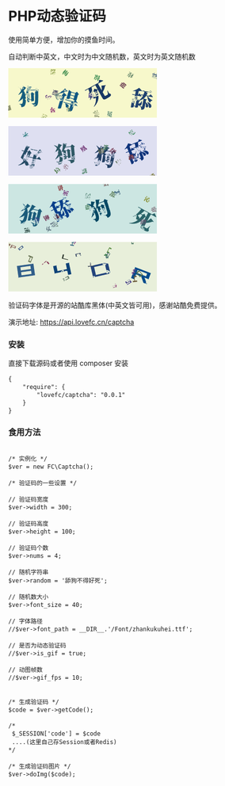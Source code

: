 # PHP动态验证码

使用简单方便，增加你的摸鱼时间。

自动判断中英文，中文时为中文随机数，英文时为英文随机数

![avatar](/image/1.gif) 

![avatar](/image/2.gif)

![avatar](/image/3.gif)

![avatar](/image/4.gif)

验证码字体是开源的站酷库黑体(中英文皆可用)，感谢站酷免费提供。

演示地址: https://api.lovefc.cn/captcha

### 安装

直接下载源码或者使用 composer 安装

````
{
    "require": {
        "lovefc/captcha": "0.0.1"
    }		
}
````

### 食用方法

````

/* 实例化 */
$ver = new FC\Captcha();

/* 验证码的一些设置 */

// 验证码宽度
$ver->width = 300;

// 验证码高度
$ver->height = 100;

// 验证码个数
$ver->nums = 4;

// 随机字符串
$ver->random = '舔狗不得好死';

// 随机数大小
$ver->font_size = 40;

// 字体路径
//$ver->font_path = __DIR__.'/Font/zhankukuhei.ttf';

// 是否为动态验证码
//$ver->is_gif = true;

// 动图帧数
//$ver->gif_fps = 10;


/* 生成验证码 */
$code = $ver->getCode();

/*
 $_SESSION['code'] = $code
 ....(这里自己存Session或者Redis)
*/

/* 生成验证码图片 */
$ver->doImg($code);

````

